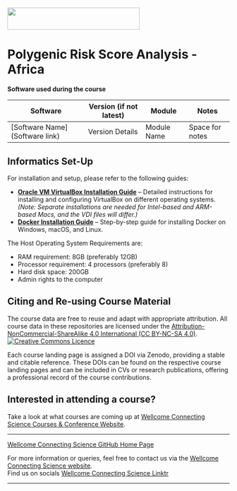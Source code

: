 # <img src="https://coursesandconferences.wellcomeconnectingscience.org/wp-content/themes/wcc_courses_and_conferences/dist/assets/svg/logo.svg" width="300" height="50"> 
# Polygenic Risk Score Analysis - Africa 

**Software used during the course**      

| Software | Version (if not latest) | Module |Notes |
|-------------|--------------|----------|-------------|
| [Software Name](Software link) | Version Details | Module Name| Space for notes |

## Informatics Set-Up
For installation and setup, please refer to the following guides:

- **[Oracle VM VirtualBox Installation Guide](https://github.com/WCSCourses/index/blob/main/VM_Guide.md)** – Detailed instructions for installing and configuring VirtualBox on different operating systems. *(Note: Separate installations are needed for Intel-based and ARM-based Macs, and the VDI files will differ.)*
- **[Docker Installation Guide](https://github.com/WCSCourses/index/blob/main/Docker_guide.md)** – Step-by-step guide for installing Docker on Windows, macOS, and Linux.

The Host Operating System Requirements are: <br />
- RAM requirement: 8GB (preferably 12GB) <br />
- Processor requirement: 4 processors (preferably 8) <br />
- Hard disk space: 200GB <br />
- Admin rights to the computer <br />

## Citing and Re-using Course Material

The course data are free to reuse and adapt with appropriate attribution. All course data in these repositories are licensed under the <a rel="license" href="https://creativecommons.org/licenses/by-nc-sa/4.0/">Attribution-NonCommercial-ShareAlike 4.0 International (CC BY-NC-SA 4.0)</a>. <a rel="license" href="http://creativecommons.org/licenses/by/4.0/"><img alt="Creative Commons Licence" style="border-width:0" src="https://i.creativecommons.org/l/by-nc-sa/4.0/88x31.png" /></a><br /> 

Each course landing page is assigned a DOI via Zenodo, providing a stable and citable reference. These DOIs can be found on the respective course landing pages and can be included in CVs or research publications, offering a professional record of the course contributions.

## Interested in attending a course?

Take a look at what courses are coming up at [Wellcome Connecting Science Courses & Conference Website](https://coursesandconferences.wellcomeconnectingscience.org/our-events/).

---

[Wellcome Connecting Science GitHub Home Page](https://github.com/WCSCourses) 

For more information or queries, feel free to contact us via the [Wellcome Connecting Science website](https://coursesandconferences.wellcomeconnectingscience.org).<br /> 
Find us on socials [Wellcome Connecting Science Linktr](https://linktr.ee/eventswcs)

---
